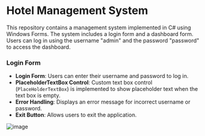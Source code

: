 # Hotel Management System

This repository contains a management system implemented in C# using Windows Forms. The system includes a login form and a dashboard form. 
Users can log in using the username "admin" and the password "password" to access the dashboard.

### Login Form

- **Login Form**: Users can enter their username and password to log in.
- **PlaceholderTextBox Control**: Custom text box control (`PlaceHolderTextBox`) is implemented to show placeholder text when the text box is empty.
- **Error Handling**: Displays an error message for incorrect username or password.
- **Exit Button**: Allows users to exit the application.
  
 ![image](https://github.com/GabrielaMarek/ManagementSystem/assets/148369562/d26ca4ac-9c52-449b-84b1-bd75c6227da9)

